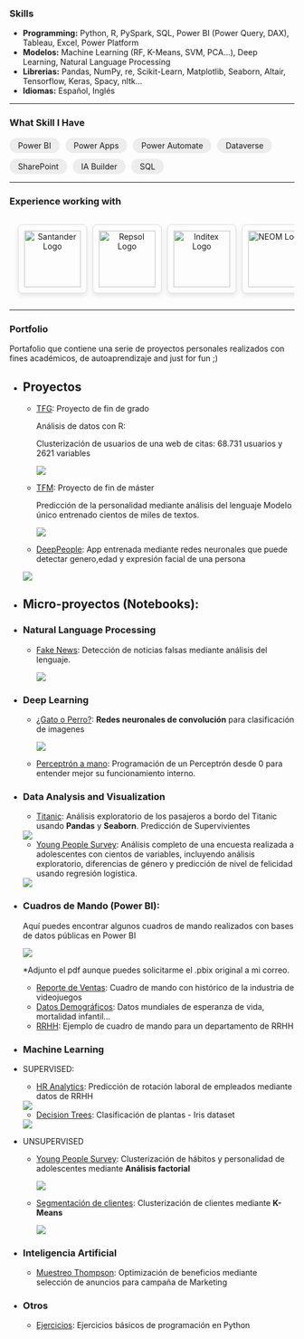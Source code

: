 <!-- Global site tag (gtag.js) - Google Analytics -->
<script async src="https://www.googletagmanager.com/gtag/js?id=UA-168755932-1"></script>
<script>
  window.dataLayer = window.dataLayer || [];
  function gtag(){dataLayer.push(arguments);}
  gtag('js', new Date());

  gtag('config', 'UA-168755932-1');
</script>



### Skills

- **Programming:** Python, R, PySpark, SQL, Power BI (Power Query, DAX), Tableau, Excel, Power Platform
- **Modelos:** Machine Learning (RF, K-Means, SVM, PCA...), Deep Learning, Natural Language Processing
- **Librerias:** Pandas, NumPy, re, Scikit-Learn, Matplotlib, Seaborn, Altair, Tensorflow, Keras, Spacy, nltk...
- **Idiomas:** Español, Inglés

---

<h3>What Skill I Have</h3>

<div style="display: flex; flex-wrap: wrap; gap: 10px;">
  <span style="background-color: #EDEDED; padding: 5px 15px; border-radius: 20px;">Power BI</span>
  <span style="background-color: #EDEDED; padding: 5px 15px; border-radius: 20px;">Power Apps</span>
  <span style="background-color: #EDEDED; padding: 5px 15px; border-radius: 20px;">Power Automate</span>
  <span style="background-color: #EDEDED; padding: 5px 15px; border-radius: 20px;">Dataverse</span>
  <span style="background-color: #EDEDED; padding: 5px 15px; border-radius: 20px;">SharePoint</span>
  <span style="background-color: #EDEDED; padding: 5px 15px; border-radius: 20px;">IA Builder</span>
  <span style="background-color: #EDEDED; padding: 5px 15px; border-radius: 20px;">SQL</span>
</div>

---
 
<h3>Experience working with</h3>

 
<div style="display: flex; overflow-x: auto; padding: 10px; box-sizing: border-box;">
  <!-- Tarjeta Santander -->
  <div style="border: 1px solid #ddd; border-radius: 8px; width: 150px; height: 100px; padding: 10px; text-align: center; box-shadow: 0 4px 8px rgba(0, 0, 0, 0.1); margin: 5px;">
    <img src="https://companiesmarketcap.com/img/company-logos/256/SAN.png" alt="Santander Logo" style="width: 100px; height: auto;">
    <p></p>
  </div>

  <!-- Tarjeta Repsol -->
  <div style="border: 1px solid #ddd; border-radius: 8px; width: 150px; height: 100px; padding: 10px; text-align: center; box-shadow: 0 4px 8px rgba(0, 0, 0, 0.1); margin: 5px;">
    <img src="https://ridesnparts.com/web/image/15985/Rep_Lateral_repsol_tcm14-5372.png" alt="Repsol Logo" style="width: 100px; height: auto;">
    <p></p>
  </div>

  <!-- Tarjeta Inditex -->
  <div style="border: 1px solid #ddd; border-radius: 8px; width: 150px; height: 100px; padding: 10px; text-align: center; box-shadow: 0 4px 8px rgba(0, 0, 0, 0.1); margin: 5px;">
    <img src="https://logospng.org/download/inditex/inditex-256.png" alt="Inditex Logo" style="width: 100px; height: auto;">
    <p></p>
  </div>

  <!-- Tarjeta NEOM -->
  <div style="border: 1px solid #ddd; border-radius: 8px; width: 150px; height: 100px; padding: 10px; text-align: center; box-shadow: 0 4px 8px rgba(0, 0, 0, 0.1); margin: 5px;">
    <img src="https://upload.wikimedia.org/wikipedia/en/5/55/Neom_City_Logo.svg" alt="NEOM Logo" style="width: 100px; height: auto;">
    <p></p>
  </div>
</div>

 
---


###                        Portfolio

Portafolio que contiene una serie de proyectos personales realizados con fines académicos, de autoaprendizaje and just for fun ;) 


- ## Proyectos

  - [TFG](https://github.com/Aibloy/Portafolio/blob/master/TFG%20-%20An%C3%A1lisis%20de%20datos%20con%20R.pdf): Proyecto de fin de grado

    Análisis de datos con R: 

    Clusterización de usuarios de una web de citas:  68.731 usuarios y 2621 variables 

    <img src="images/TFG.PNG?raw=true"/>

    

  - [TFM](https://github.com/Aibloy/tfm_kschool): Proyecto de fin de máster

    Predicción de la personalidad mediante análisis del lenguaje 
    Modelo único entrenado cientos de miles de textos.   
    
    <img src="images/tfm.JPG?raw=true"/>
    
    
  - [DeepPeople](https://deep-people-aibloy.herokuapp.com/): App entrenada  mediante redes neuronales que puede detectar genero,edad y expresión facial de una persona

   <img src="images/DeepPeople.JPG?raw=true"/>
    
- ## Micro-proyectos (Notebooks):    

- ### Natural Language Processing

  - [Fake News](https://nbviewer.jupyter.org/github/Aibloy/Portafolio/blob/master/Fake%20News.ipynb): Detección de noticias falsas mediante análisis del lenguaje. 

    <img src="images/FN.PNG?raw=true"/>

- ### Deep Learning

  - [¿Gato o Perro?](https://nbviewer.jupyter.org/github/Aibloy/Portafolio/blob/master/Gato%20o%20Perro.ipynb): **Redes neuronales de convolución** para clasificación de imagenes

    <img src="images/CN.png?raw=true"/>

  - [Perceptrón a mano](https://nbviewer.jupyter.org/github/Aibloy/Portafolio/blob/master/Perceptr%C3%B3n%20from%20scratch.ipynb): Programación de un Perceptrón desde 0 para entender mejor su funcionamiento interno. 


- ### Data Analysis and Visualization

  - [Titanic](https://nbviewer.jupyter.org/github/Aibloy/Portafolio/blob/master/Titanic.ipynb): Análisis exploratorio de los pasajeros a bordo del Titanic usando **Pandas** y **Seaborn**. Predicción de Supervivientes 

  <img src="images/titanic.png?raw=true"/>

  - [Young People Survey](https://nbviewer.jupyter.org/github/Aibloy/Portafolio/blob/master/Young%20People%20Survey%20-%20diferencias%20g%C3%A9nero%20.ipynb):  Análisis completo de una encuesta realizada a adolescentes con cientos de variables, incluyendo análisis exploratorio, diferencias de género y predicción de nivel de felicidad usando regresión logística. 

  <img src="images/young_people_diferencias.png?raw=true"/>

- ### Cuadros de Mando (Power BI): 

  Aquí puedes encontrar algunos cuadros de mando realizados con bases de datos públicas en Power BI

  <img src="images/powerbi.PNG?raw=true"/>

  *Adjunto el pdf aunque puedes solicitarme el .pbix original a mi correo.

  - [Reporte de Ventas](https://github.com/Aibloy/Portafolio/blob/master/Dashboard%20Ventas.pdf): Cuadro de mando con histórico de la industria de videojuegos 
  - [Datos Demográficos](https://github.com/Aibloy/Portafolio/blob/master/Dashboard%20Demogr%C3%A1fico.pdf): Datos mundiales de esperanza de vida, mortalidad infantil...
  - [RRHH](https://github.com/Aibloy/Portafolio/blob/master/Dashboard%20rrhh.pdf): Ejemplo de cuadro de mando para un departamento de RRHH

- ### Machine Learning

- SUPERVISED: 
    - [HR Analytics](https://nbviewer.jupyter.org/github/Aibloy/Portafolio/blob/master/HR%20ANALYTICS%20.ipynb): Predicción de rotación laboral de empleados mediante datos de RRHH
    
    <img src="images/rrhh.PNG?raw=true"/>
    
    - [Decision Trees](https://nbviewer.jupyter.org/github/Aibloy/Portafolio/blob/master/Iris.ipynb): Clasificación de plantas - Iris dataset
    
    <img src="images/DT.png?raw=true"/>
  
- UNSUPERVISED
    - [Young People Survey](https://nbviewer.jupyter.org/github/Aibloy/Portafolio/blob/master/Young%20People%20Survey%20-%20An%C3%A1lisis%20Factorial%20.ipynb):  Clusterización  de hábitos y personalidad de adolescentes mediante **Análisis factorial**
    
      <img src="images/AF.PNG?raw=true"/>
    
    - [Segmentación de clientes](https://nbviewer.jupyter.org/github/Aibloy/Portafolio/blob/master/Segmentaci%C3%B3n%20de%20compradores.ipynb): Clusterización de clientes mediante **K-Means**
    
      <img src="images/KM.png?raw=true"/>


- ### Inteligencia Artificial

  - [Muestreo Thompson](https://nbviewer.jupyter.org/github/Aibloy/Portafolio/blob/master/Muestreo%20Thompson.ipynb): Optimización de beneficios mediante selección de anuncios para campaña de Marketing 



- ### Otros

  - [Ejercicios](https://nbviewer.jupyter.org/github/Aibloy/Portafolio/blob/master/Ejercicios%20de%20Python.ipynb): Ejercicios básicos de programación en Python 


